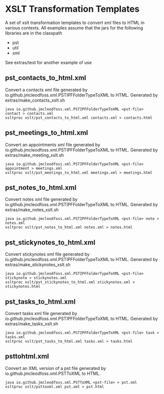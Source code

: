 # XSLT Transformation Templates
A set of xslt transformation templates to convert xml files to HTML in various contexts. All examples assume that the jars for the following libraries are in the classpath
*   pst
*   util
*   xml

See extras/test for another example of use

## pst_contacts_to_html.xml
Convert a contacts xml file generated by io.github.jmcleodfoss.xml.PSTIPFFolderTypeToXML to HTML. Generated by extras/make_contacts_xslt.sh
```
java io.github.jmcleodfoss.xml.PSTIPFFolderTypeToXML <pst-file> contact > contacts.xml
xsltproc xslt/pst_contacts_to_html.xml contacts.xml > contacts.html
```

## pst_meetings_to_html.xml
Convert an appointments xml file generated by io.github.jmcleodfoss.xml.PSTIPFFolderTypeToXML to HTML. Generated by extras/make_meeting_xslt.sh
```
java io.github.jmcleodfoss.xml.PSTIPFFolderTypeToXML <pst-file> appointment > meetings.xml
xsltproc xslt/pst_meetings_to_html.xml meetings.xml > meetings.html
```

## pst_notes_to_html.xml
Convert notes xml file generated by io.github.jmcleodfoss.xml.PSTIPFFolderTypeToXML to HTML. Generated by extras/make_notes_xslt.sh
```
java io.github.jmcleodfoss.xml.PSTIPFFolderTypeToXML <pst-file> note > notes.xml
xsltproc xslt/pst_notes_to_html.xml notes.xml > notes.html
```

## pst_stickynotes_to_html.xml
Convert stickynotes xml file generated by io.github.jmcleodfoss.xml.PSTIPFFolderTypeToXML to HTML. Generated by extras/make_stickynotes_xslt.sh
```
java io.github.jmcleodfoss.xml.PSTIPFFolderTypeToXML <pst-file> stickynote > stickynotes.xml
xsltproc xslt/pst_stickynotes_to_html.xml stickynotes.xml > stickynotes.html
```

## pst_tasks_to_html.xml
Convert tasks xml file generated by io.github.jmcleodfoss.xml.PSTIPFFolderTypeToXML to HTML. Generated by extras/make_tasks_xslt.sh
```
java io.github.jmcleodfoss.xml.PSTIPFFolderTypeToXML <pst-file> task > tasks.xml
xsltproc xslt/pst_tasks_to_html.xml tasks.xml > tasks.html
```

## psttohtml.xml
Convert an XML version of a pst file generated by io.github.jmcleodfoss.xml.PSTToXML to HTML.
```
java io.github.jmcleodfoss.xml.PSTToXML <pst-file> > pst.xml
xsltproc xslt/psttoxml.xml pst.xml > pst.html
```
